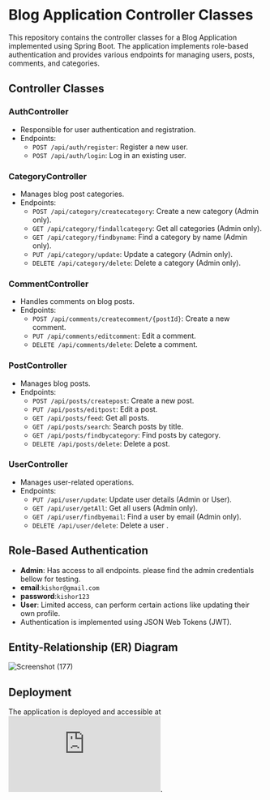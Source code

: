# Blog Application Controller Classes

This repository contains the controller classes for a Blog Application implemented using Spring Boot. The application implements role-based authentication and provides various endpoints for managing users, posts, comments, and categories.

## Controller Classes

### AuthController
- Responsible for user authentication and registration.
- Endpoints:
  - `POST /api/auth/register`: Register a new user.
  - `POST /api/auth/login`: Log in an existing user.

### CategoryController
- Manages blog post categories.
- Endpoints:
  - `POST /api/category/createcategory`: Create a new category (Admin only).
  - `GET /api/category/findallcategory`: Get all categories (Admin only).
  - `GET /api/category/findbyname`: Find a category by name (Admin only).
  - `PUT /api/category/update`: Update a category (Admin only).
  - `DELETE /api/category/delete`: Delete a category (Admin only).

### CommentController
- Handles comments on blog posts.
- Endpoints:
  - `POST /api/comments/createcomment/{postId}`: Create a new comment.
  - `PUT /api/comments/editcomment`: Edit a comment.
  - `DELETE /api/comments/delete`: Delete a comment.

### PostController
- Manages blog posts.
- Endpoints:
  - `POST /api/posts/createpost`: Create a new post.
  - `PUT /api/posts/editpost`: Edit a post.
  - `GET /api/posts/feed`: Get all posts.
  - `GET /api/posts/search`: Search posts by title.
  - `GET /api/posts/findbycategory`: Find posts by category.
  - `DELETE /api/posts/delete`: Delete a post.

### UserController
- Manages user-related operations.
- Endpoints:
  - `PUT /api/user/update`: Update user details (Admin or User).
  - `GET /api/user/getAll`: Get all users (Admin only).
  - `GET /api/user/findbyemail`: Find a user by email (Admin only).
  - `DELETE /api/user/delete`: Delete a user .

## Role-Based Authentication
- **Admin**: Has access to all endpoints. please find the admin credentials bellow for testing.
- **email**:`kishor@gmail.com`
- **password**:`kishor123`
- **User**: Limited access, can perform certain actions like updating their own profile.
- Authentication is implemented using JSON Web Tokens (JWT).

## Entity-Relationship (ER) Diagram
![Screenshot (177)](https://github.com/kishork18/Alphaware_Blog_Application/assets/119414124/2e43e328-2fd6-4184-867e-42d1fc03e8ba)

## Deployment
The application is deployed and accessible at ![here](https://alphawareblogapplication-production-a674.up.railway.app/swagger-ui/index.html#/post-controller/getAllPostHandler).

